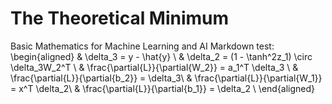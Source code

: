 # The Theoretical Minimum
Basic Mathematics for Machine Learning and AI
Markdown test:
\begin{aligned}
& \delta_3 = y - \hat{y} \\
& \delta_2 = (1 - \tanh^2z_1) \circ \delta_3W_2^T \\
& \frac{\partial{L}}{\partial{W_2}} = a_1^T \delta_3  \\
& \frac{\partial{L}}{\partial{b_2}} = \delta_3\\
& \frac{\partial{L}}{\partial{W_1}} = x^T \delta_2\\
& \frac{\partial{L}}{\partial{b_1}} = \delta_2 \\
\end{aligned}

